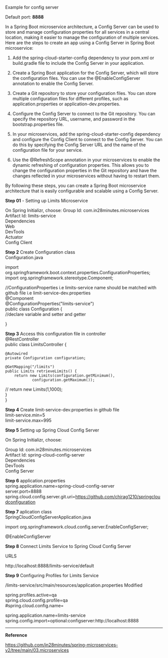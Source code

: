 Example for config server

Default port: **8888**

In a Spring Boot microservice architecture, a Config Server can be used to store and manage configuration properties for all services in a central location, making it easier to manage the configuration of multiple services. Here are the steps to create an app using a Config Server in Spring Boot microservice:

1. Add the spring-cloud-starter-config dependency to your pom.xml or build.gradle file to include the Config Server in your application.

2. Create a Spring Boot application for the Config Server, which will store the configuration files. You can use the @EnableConfigServer annotation to enable the Config Server.

3. Create a Git repository to store your configuration files. You can store multiple configuration files for different profiles, such as application.properties or application-dev.properties.

4. Configure the Config Server to connect to the Git repository. You can specify the repository URL, username, and password in the bootstrap.properties file.

5. In your microservices, add the spring-cloud-starter-config dependency and configure the Config Client to connect to the Config Server. You can do this by specifying the Config Server URL and the name of the configuration file for your service.

6. Use the @RefreshScope annotation in your microservices to enable the dynamic refreshing of configuration properties. This allows you to change the configuration properties in the Git repository and have the changes reflected in your microservices without having to restart them.

By following these steps, you can create a Spring Boot microservice architecture that is easily configurable and scalable using a Config Server.


**Step 01** - Setting up Limits Microservice

On Spring Initializr, choose:
Group Id: com.in28minutes.microservices  
Artifact Id: limits-service  
Dependencies  
Web  
DevTools  
Actuator  
Config Client  

**Step 2** Create Configuration class  
                             Configuration.java  
  
import org.springframework.boot.context.properties.ConfigurationProperties;  
import org.springframework.stereotype.Component;  
  
//ConfigurationProperties i.e limits-service name should be matched with github file i.e limit-service-dev.properties    
@Component  
@ConfigurationProperties("limits-service")   
public class Configuration {  
 //declare variable and setter and getter  
  
}  
  
**Step 3** Access this configuration file in controller  
@RestController  
public class LimitsController {  
  
	@Autowired  
	private Configuration configuration;  
  
	@GetMapping("/limits")  
	public Limits retrieveLimits() {  
		return new Limits(configuration.getMinimum(),   
				configuration.getMaximum());  
//		return new Limits(1,1000);  
	}  
}  

**Step 4** Create limit-service-dev.properties in github file  
limit-service.min=5  
limit-service.max=995  
  
**Step 5** Setting up Spring Cloud Config Server  
  
On Spring Initializr, choose:  
  
Group Id: com.in28minutes.microservices  
Artifact Id: spring-cloud-config-server  
Dependencies  
DevTools  
Config Server  
  
**Step 6** application.properties  
spring.application.name=spring-cloud-config-server  
server.port=8888  
spring.cloud.config.server.git.uri=https://github.com/chirag1210/springcloudconfiguration  
  
  
**Step 7** aplication class   
 SpringCloudConfigServerApplication.java  
  
import org.springframework.cloud.config.server.EnableConfigServer;  
  
@EnableConfigServer  
  
**Step 8**  Connect Limits Service to Spring Cloud Config Server  
  
URLS  
  
http://localhost:8888/limits-service/default  
  
**Step 9** Configuring Profiles for Limits Service  
  
/limits-service/src/main/resources/application.properties Modified  
  
spring.profiles.active=qa  
spring.cloud.config.profile=qa  
#spring.cloud.config.name=  
  
spring.application.name=limits-service  
spring.config.import=optional:configserver:http://localhost:8888  
  
----------------------------------------------------------------------------------
**Reference** 

https://github.com/in28minutes/spring-microservices-v2/tree/main/03.microservices















